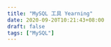 ```yaml
---
title: "MySQL 工具 Yearning"
date: 2020-09-20T10:21:43+08:00
draft: false
tags: ["MySQL"]
---
```


  

​    

​    

​    

​    

​    

​    

​    

​    